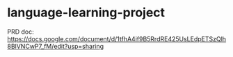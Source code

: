# language-learning-project

PRD doc: https://docs.google.com/document/d/1tfhA4if9B5RrdRE425UsLEdpETSzQlh8BlVNCwP7_fM/edit?usp=sharing
